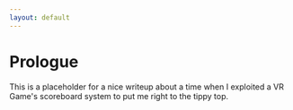 ```yaml
---
layout: default
---
```


# Prologue

This is a placeholder for a nice writeup about a time when I exploited a VR Game's scoreboard system to put me right to the tippy top.
